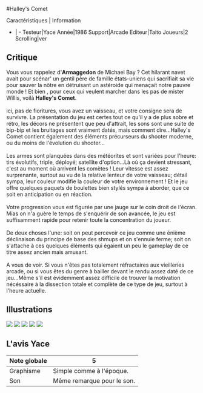 #Halley's Comet

Caractéristiques | Information
- | -
Testeur|Yace
Année|1986
Support|Arcade
Editeur|Taito
Joueurs|2
Scrolling|ver

## Critique
Vous vous rappelez d'<b>Armaggedon</b> de Michael Bay ? Cet hilarant navet avait pour scénar' un gentil père de famille états-uniens qui sacrifiait sa vie pour sauver la nôtre en détruisant un astéroide qui menaçait notre pauvre monde ! Et bien , pour ceux qui veulent marcher dans les pas de mister Willis, voilà <b>Halley's Comet</b>.<br/><br/>ici, pas de fioritures, vous avez un vaisseau, et votre consigne sera de survivre. La présentation du jeu est certes tout ce qu'il y a de plus sobre et rétro, les décors ne présentent que peu d'attrait, les sons sont une suite de bip-bip et les bruitages sont vraiment datés, mais comment dire...Halley's Comet contient également des éléments précurseurs du shooter moderne, ou du moins de l'évolution du shooter...<br/><br/>Les armes sont planquées dans des météorites et sont variées pour l'heure: tirs évolutifs, triple, déployé; satellite d'option...Là où ça devient stressant, c'est au moment où arrivent les comètes ! Leur vitesse est assez surprenante, surtout au vu de la relative lenteur de votre vaisseau; détail sympa, leur couleur modifie la couleur de votre environnement ! Et le jeu offre quelques paquets de boulettes bien stylés sympa à aborder, que ce soit en anticipation ou en réaction.<br/><br/>Votre progression vous est figurée par une jauge sur le coin droit de l'écran. Mias on n'a guère le temps de s'enquérir de son avancée, le jeu est suffisamment rapide pour retenir toute la concentration du joueur.<br/><br/>De deux choses l'une: soit on peut percevoir ce jeu comme une énième déclinaison du principe de base des shmups et on s'ennuie ferme; soit on s'attache à ces quelques éléments qui égaient un peu le gameplay de ce titre assez ancien mais amusant.<br/><br/>A vous de voir. Si vous n'êtes pas totalement réfractaires aux vieilleries arcade, ou si vous êtes du genre à bailler devant le rendu assez daté de ce jeu...Même s'il est évidemment assez difficile de trouver la motivation nécéssaire à la dissection totale et complète de ce type de jeu, surtout à l'heure actuelle.<br/>

## Illustrations
![](http://www.shmup.com/images/thumbs/img_fiche_1_1142.png)
![](http://www.shmup.com/images/thumbs/img_fiche_2_1142.png)
![](http://www.shmup.com/images/thumbs/img_fiche_3_1142.png)
![](http://www.shmup.com/images/thumbs/)
![](http://www.shmup.com/images/thumbs/)

## L'avis Yace
Note globale|5
-|-
Graphisme|Simple comme à l'époque.
Son|Même remarque pour le son. 
